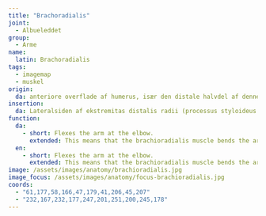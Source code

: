 ```yaml
---
title: "Brachoradialis"
joint:
  - Albueleddet
group:
  - Arme
name:
  latin: Brachoradialis
tags:
  - imagemap
  - muskel
origin: 
  da: anteriore overflade af humerus, især den distale halvdel af denne knogle
insertion: 
  da: Lateralsiden af ekstremitas distalis radii (processus styloideus radii)
function: 
  da:
    - short: Flexes the arm at the elbow.
      extended: This means that the brachioradialis muscle bends the arm at the elbow joint such that there is a decrease in the angle between the forearm and the upper arm.
  en:
    - short: Flexes the arm at the elbow.
      extended: This means that the brachioradialis muscle bends the arm at the elbow joint such that there is a decrease in the angle between the forearm and the upper arm.
image: /assets/images/anatomy/brachioradialis.jpg
image_focus: /assets/images/anatomy/focus-brachioradialis.jpg
coords:
  - "61,177,58,166,47,179,41,206,45,207"
  - "232,167,232,177,247,201,251,200,245,178"
---
```

